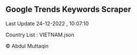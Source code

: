 

## Google Trends Keywords Scraper 
 
Last Update 24-12-2022 , 10:07:10

Country List :
VIETNAM.json



© Abdul Muttaqin 
